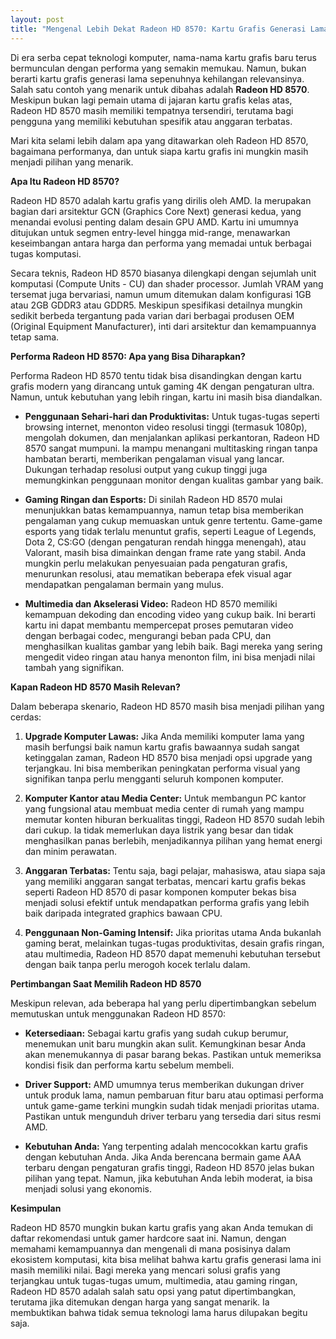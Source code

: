 ```yaml
---
layout: post
title: "Mengenal Lebih Dekat Radeon HD 8570: Kartu Grafis Generasi Lama yang Masih Relevan"
---
```


Di era serba cepat teknologi komputer, nama-nama kartu grafis baru terus bermunculan dengan performa yang semakin memukau. Namun, bukan berarti kartu grafis generasi lama sepenuhnya kehilangan relevansinya. Salah satu contoh yang menarik untuk dibahas adalah **Radeon HD 8570**. Meskipun bukan lagi pemain utama di jajaran kartu grafis kelas atas, Radeon HD 8570 masih memiliki tempatnya tersendiri, terutama bagi pengguna yang memiliki kebutuhan spesifik atau anggaran terbatas.

Mari kita selami lebih dalam apa yang ditawarkan oleh Radeon HD 8570, bagaimana performanya, dan untuk siapa kartu grafis ini mungkin masih menjadi pilihan yang menarik.

**Apa Itu Radeon HD 8570?**

Radeon HD 8570 adalah kartu grafis yang dirilis oleh AMD. Ia merupakan bagian dari arsitektur GCN (Graphics Core Next) generasi kedua, yang menandai evolusi penting dalam desain GPU AMD. Kartu ini umumnya ditujukan untuk segmen entry-level hingga mid-range, menawarkan keseimbangan antara harga dan performa yang memadai untuk berbagai tugas komputasi.

Secara teknis, Radeon HD 8570 biasanya dilengkapi dengan sejumlah unit komputasi (Compute Units - CU) dan shader processor. Jumlah VRAM yang tersemat juga bervariasi, namun umum ditemukan dalam konfigurasi 1GB atau 2GB GDDR3 atau GDDR5. Meskipun spesifikasi detailnya mungkin sedikit berbeda tergantung pada varian dari berbagai produsen OEM (Original Equipment Manufacturer), inti dari arsitektur dan kemampuannya tetap sama.

**Performa Radeon HD 8570: Apa yang Bisa Diharapkan?**

Performa Radeon HD 8570 tentu tidak bisa disandingkan dengan kartu grafis modern yang dirancang untuk gaming 4K dengan pengaturan ultra. Namun, untuk kebutuhan yang lebih ringan, kartu ini masih bisa diandalkan.

*   **Penggunaan Sehari-hari dan Produktivitas:** Untuk tugas-tugas seperti browsing internet, menonton video resolusi tinggi (termasuk 1080p), mengolah dokumen, dan menjalankan aplikasi perkantoran, Radeon HD 8570 sangat mumpuni. Ia mampu menangani multitasking ringan tanpa hambatan berarti, memberikan pengalaman visual yang lancar. Dukungan terhadap resolusi output yang cukup tinggi juga memungkinkan penggunaan monitor dengan kualitas gambar yang baik.

*   **Gaming Ringan dan Esports:** Di sinilah Radeon HD 8570 mulai menunjukkan batas kemampuannya, namun tetap bisa memberikan pengalaman yang cukup memuaskan untuk genre tertentu. Game-game esports yang tidak terlalu menuntut grafis, seperti League of Legends, Dota 2, CS:GO (dengan pengaturan rendah hingga menengah), atau Valorant, masih bisa dimainkan dengan frame rate yang stabil. Anda mungkin perlu melakukan penyesuaian pada pengaturan grafis, menurunkan resolusi, atau mematikan beberapa efek visual agar mendapatkan pengalaman bermain yang mulus.

*   **Multimedia dan Akselerasi Video:** Radeon HD 8570 memiliki kemampuan dekoding dan encoding video yang cukup baik. Ini berarti kartu ini dapat membantu mempercepat proses pemutaran video dengan berbagai codec, mengurangi beban pada CPU, dan menghasilkan kualitas gambar yang lebih baik. Bagi mereka yang sering mengedit video ringan atau hanya menonton film, ini bisa menjadi nilai tambah yang signifikan.

**Kapan Radeon HD 8570 Masih Relevan?**

Dalam beberapa skenario, Radeon HD 8570 masih bisa menjadi pilihan yang cerdas:

1.  **Upgrade Komputer Lawas:** Jika Anda memiliki komputer lama yang masih berfungsi baik namun kartu grafis bawaannya sudah sangat ketinggalan zaman, Radeon HD 8570 bisa menjadi opsi upgrade yang terjangkau. Ini bisa memberikan peningkatan performa visual yang signifikan tanpa perlu mengganti seluruh komponen komputer.

2.  **Komputer Kantor atau Media Center:** Untuk membangun PC kantor yang fungsional atau membuat media center di rumah yang mampu memutar konten hiburan berkualitas tinggi, Radeon HD 8570 sudah lebih dari cukup. Ia tidak memerlukan daya listrik yang besar dan tidak menghasilkan panas berlebih, menjadikannya pilihan yang hemat energi dan minim perawatan.

3.  **Anggaran Terbatas:** Tentu saja, bagi pelajar, mahasiswa, atau siapa saja yang memiliki anggaran sangat terbatas, mencari kartu grafis bekas seperti Radeon HD 8570 di pasar komponen komputer bekas bisa menjadi solusi efektif untuk mendapatkan performa grafis yang lebih baik daripada integrated graphics bawaan CPU.

4.  **Penggunaan Non-Gaming Intensif:** Jika prioritas utama Anda bukanlah gaming berat, melainkan tugas-tugas produktivitas, desain grafis ringan, atau multimedia, Radeon HD 8570 dapat memenuhi kebutuhan tersebut dengan baik tanpa perlu merogoh kocek terlalu dalam.

**Pertimbangan Saat Memilih Radeon HD 8570**

Meskipun relevan, ada beberapa hal yang perlu dipertimbangkan sebelum memutuskan untuk menggunakan Radeon HD 8570:

*   **Ketersediaan:** Sebagai kartu grafis yang sudah cukup berumur, menemukan unit baru mungkin akan sulit. Kemungkinan besar Anda akan menemukannya di pasar barang bekas. Pastikan untuk memeriksa kondisi fisik dan performa kartu sebelum membeli.

*   **Driver Support:** AMD umumnya terus memberikan dukungan driver untuk produk lama, namun pembaruan fitur baru atau optimasi performa untuk game-game terkini mungkin sudah tidak menjadi prioritas utama. Pastikan untuk mengunduh driver terbaru yang tersedia dari situs resmi AMD.

*   **Kebutuhan Anda:** Yang terpenting adalah mencocokkan kartu grafis dengan kebutuhan Anda. Jika Anda berencana bermain game AAA terbaru dengan pengaturan grafis tinggi, Radeon HD 8570 jelas bukan pilihan yang tepat. Namun, jika kebutuhan Anda lebih moderat, ia bisa menjadi solusi yang ekonomis.

**Kesimpulan**

Radeon HD 8570 mungkin bukan kartu grafis yang akan Anda temukan di daftar rekomendasi untuk gamer hardcore saat ini. Namun, dengan memahami kemampuannya dan mengenali di mana posisinya dalam ekosistem komputasi, kita bisa melihat bahwa kartu grafis generasi lama ini masih memiliki nilai. Bagi mereka yang mencari solusi grafis yang terjangkau untuk tugas-tugas umum, multimedia, atau gaming ringan, Radeon HD 8570 adalah salah satu opsi yang patut dipertimbangkan, terutama jika ditemukan dengan harga yang sangat menarik. Ia membuktikan bahwa tidak semua teknologi lama harus dilupakan begitu saja.
